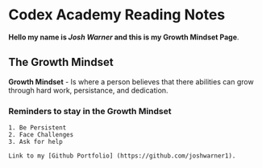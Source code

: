 # Codex Academy Reading Notes
**Hello my name is _Josh Warner_ and this is my Growth Mindset Page**.

## The Growth Mindset
**Growth Mindset** - Is where a person believes that there abilities can grow through hard work, persistance, and dedication.

### Reminders to stay in the Growth Mindset
    1. Be Persistent
    2. Face Challenges
    3. Ask for help
    
    Link to my [Github Portfolio] (https://github.com/joshwarner1).
